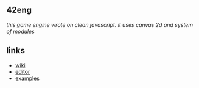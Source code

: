 ## 42eng
_this game engine wrote on clean javascript. it uses canvas 2d and system of modules_

## links
* [wiki](https://github.com/wmgcat/42eng/wiki)
* [editor](https://github.com/wmgcat/editor)
* [examples](https://github.com/wmgcat/42eng/tree/master/examples)
